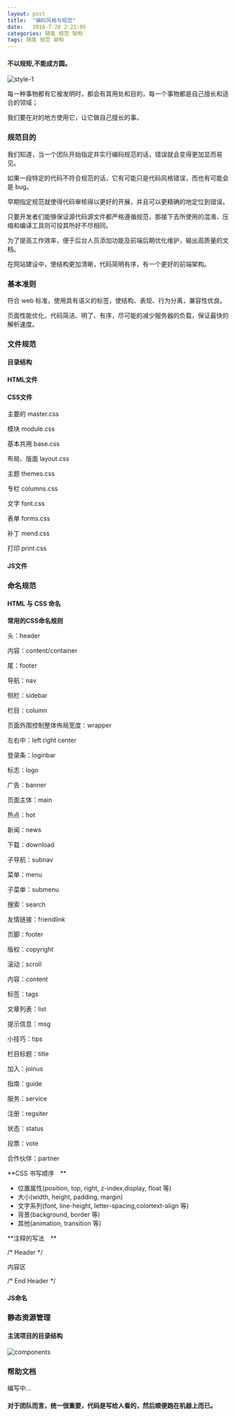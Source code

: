 ```yaml
---
layout: post
title:  "编码风格与规范"
date:   2016-7-28 2:21:05
categories: 随笔 规范 架构
tags: 随笔 规范 架构
---
```

#### 不以规矩,不能成方圆。


![style-1](http://i.imgur.com/6XfDOq8.jpg)

每一种事物都有它被发明时，都会有其用处和目的，每一个事物都是自己擅长和适合的领域；


我们要在对的地方使用它，让它做自己擅长的事。

### 规范目的

我们知道，当一个团队开始指定并实行编码规范的话，错误就会变得更加显而易见。


如果一段特定的代码不符合规范的话，它有可能只是代码风格错误，而也有可能会是 bug。

早期指定规范就使得代码审核得以更好的开展，并且可以更精确的地定位到错误。

只要开发者们能够保证源代码源文件都严格遵循规范，那接下去所使用的混淆、压缩和编译工具则可投其所好不尽相同。

为了提高工作效率，便于后台人员添加功能及前端后期优化维护，输出高质量的文档。

在网站建设中，使结构更加清晰，代码简明有序，有一个更好的前端架构。

### 基本准则

符合 web 标准，使用具有语义的标签，使结构、表现、行为分离，兼容性优良。

页面性能优化，代码简洁、明了、有序，尽可能的减少服务器的负载，保证最快的解析速度。

### 文件规范

#### 目录结构

#### HTML文件

#### CSS文件

主要的 master.css　　

模块 module.css　　

基本共用 base.css　　

布局、版面 layout.css　　

主题 themes.css　　

专栏 columns.css　　

文字 font.css　　

表单 forms.css　　

补丁 mend.css　　

打印 print.css

#### JS文件

### 命名规范

#### HTML 与 CSS 命名

**常用的CSS命名规则**　　

头：header　　

内容：content/container　　

尾：footer　　

导航：nav　　

侧栏：sidebar　　

栏目：column　　

页面外围控制整体佈局宽度：wrapper　　

左右中：left right center　　

登录条：loginbar　　

标志：logo　　

广告：banner　　

页面主体：main　　

热点：hot　　

新闻：news　　

下载：download　　

子导航：subnav　　

菜单：menu　　

子菜单：submenu

搜索：search　　

友情链接：friendlink　　

页脚：footer　　

版权：copyright　　

滚动：scroll　　

内容：content　　

标签：tags　　

文章列表：list　　

提示信息：msg　　

小技巧：tips　　

栏目标题：title　　

加入：joinus　　

指南：guide　　

服务：service　　

注册：regsiter　　

状态：status　　

投票：vote　　

合作伙伴：partner

**CSS 书写顺序　**　

- 位置属性(position, top, right, z-index,display, float 等)　　
- 大小(width, height, padding, margin)　　
- 文字系列(font, line-height, letter-spacing,colortext-align 等)　　
- 背景(background, border 等)　　
- 其他(animation, transition 等)


**注释的写法　**

/* Header */

内容区　

/* End Header */

#### JS命名

### 静态资源管理

#### 主流项目的目录结构

![components](http://i.imgur.com/k8mqtpL.jpg)

### 帮助文档

编写中...

#### 对于团队而言，统一很重要，代码是写给人看的，然后顺便跑在机器上而已。